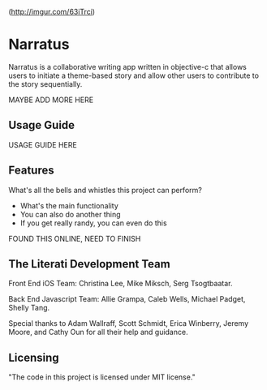 (http://imgur.com/63iTrci)

# Narratus

Narratus is a collaborative writing app written in objective-c that allows users to initiate a theme-based story and allow other users to contribute to the story sequentially.

MAYBE ADD MORE HERE


## Usage Guide

USAGE GUIDE HERE


## Features

What's all the bells and whistles this project can perform?
* What's the main functionality
* You can also do another thing
* If you get really randy, you can even do this

FOUND THIS ONLINE, NEED TO FINISH


## The Literati Development Team

Front End iOS Team: Christina Lee, Mike Miksch, Serg Tsogtbaatar.

Back End Javascript Team: Allie Grampa, Caleb Wells, Michael Padget, Shelly Tang.

Special thanks to Adam Wallraff, Scott Schmidt, Erica Winberry, Jeremy Moore, and Cathy Oun for all their help and guidance.


## Licensing

"The code in this project is licensed under MIT license."
